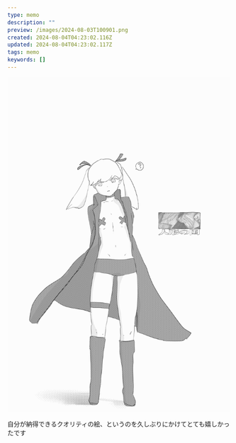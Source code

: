 ```yaml
---
type: memo
description: ""
preview: /images/2024-08-03T100901.png
created: 2024-08-04T04:23:02.116Z
updated: 2024-08-04T04:23:02.117Z
tags: memo
keywords: []
---
```


![人形の国-那由他-fa](../assets/images/2024-08-03T100901.png)

自分が納得できるクオリティの絵、というのを久しぶりにかけてとても嬉しかったです
